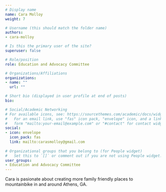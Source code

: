 ```yaml
---
# Display name
name: Cara Molloy
weight: 7

# Username (this should match the folder name)
authors:
- cara-molloy

# Is this the primary user of the site?
superuser: false

# Role/position
role: Education and Advocacy Committee

# Organizations/Affiliations
organizations:
- name: ""
  url: ""

# Short bio (displayed in user profile at end of posts)
bio:

# Social/Academic Networking
# For available icons, see: https://sourcethemes.com/academic/docs/widgets/#icons
#   For an email link, use "fas" icon pack, "envelope" icon, and a link in the
#   form "mailto:your-email@example.com" or "#contact" for contact widget.
social:
- icon: envelope
  icon_pack: fas
  link: mailto:carasmolloy@gmail.com
  
# Organizational groups that you belong to (for People widget)
#   Set this to `[]` or comment out if you are not using People widget.  
user_groups:
- Education and Advocacy Committee
---
```


Cara is pasionate about creating more family friendly places to mountainbike in and around Athens, GA.
